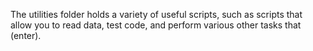 The utilities folder holds a variety of useful scripts, such as scripts that allow you to read data, test code, and perform various other tasks that (enter). 
